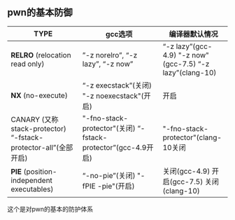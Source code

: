 ## pwn的基本防御

| TYPE                                                         | gcc选项                                                      | 编译器默认情况                                           |
| ------------------------------------------------------------ | ------------------------------------------------------------ | -------------------------------------------------------- |
| **RELRO** (relocation read only)                             | ”-z norelro”, “-z lazy”, “-z now”                            | “-z lazy”(gcc-4.9) "-z now"(gcc-7.5) “-z lazy”(clang-10) |
| **NX** (no-execute)                                          | “-z execstack”(关闭) "-z noexecstack"(开启)                  | 开启                                                     |
| CANARY (又称 stack-protector)	“-fstack-protector-all”(全部开启) | "-fno-stack-protector"(关闭)	“-fstack-protector”(gcc-4.9开启) | "-fno-stack-protector"(clang-10关闭                      |
| **PIE** (position-independent executables)                   | “-no-pie”(关闭) "-fPIE -pie"(开启)                           | 关闭(gcc-4.9) 开启(gcc-7.5) 关闭(clang-10)               |

这个是对pwn的基本的防护体系

